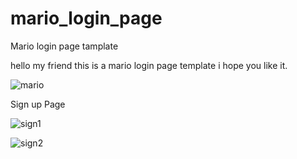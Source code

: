 # mario_login_page
Mario login page tamplate

hello my friend this is a mario login page template i hope you like it.


![mario](https://user-images.githubusercontent.com/77579741/201911978-93cf0b52-d533-44de-a8d0-6de67d441413.png)




Sign up Page


![sign1](https://user-images.githubusercontent.com/77579741/202531615-815a79c4-1daa-44e4-b5c5-b83e01cde113.png)



![sign2](https://user-images.githubusercontent.com/77579741/202531638-f4673ac0-fb1d-4d0f-bb64-265107e74ce0.png)
